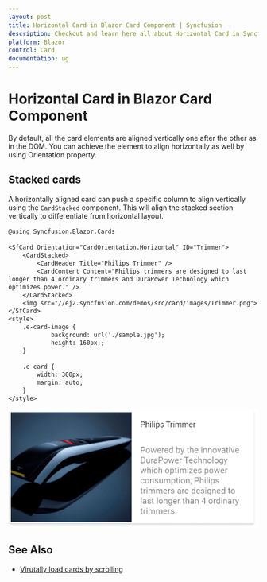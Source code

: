 ```yaml
---
layout: post
title: Horizontal Card in Blazor Card Component | Syncfusion
description: Checkout and learn here all about Horizontal Card in Syncfusion Blazor Card component and much more.
platform: Blazor
control: Card
documentation: ug
---
```


# Horizontal Card in Blazor Card Component

By default, all the card elements are aligned vertically one after the other as in the DOM. You can achieve the element to align horizontally as well by using Orientation property.

## Stacked cards

A horizontally aligned card can push a specific column to align vertically using the `CardStacked` component. This will align the stacked section vertically to differentiate from horizontal layout.

```cshtml
@using Syncfusion.Blazor.Cards

<SfCard Orientation="CardOrientation.Horizontal" ID="Trimmer">
    <CardStacked>
        <CardHeader Title="Philips Trimmer" />
        <CardContent Content="Philips trimmers are designed to last longer than 4 ordinary trimmers and DuraPower Technology which optimizes power." />
    </CardStacked>
    <img src="//ej2.syncfusion.com/demos/src/card/images/Trimmer.png">
</SfCard>
<style>
    .e-card-image {
            background: url('./sample.jpg');
            height: 160px;;
    }

    .e-card {
        width: 300px;
        margin: auto;
    }
</style>
```

![Blazor Card Component with Horizontal Orientation](images/blazor-card-with-horizontal-orientation.png)

## See Also

* [Virutally load cards by scrolling](https://www.syncfusion.com/forums/153966/list-of-cards-in-a-grid-from-a-enumerable-list)
